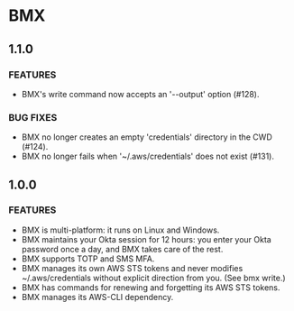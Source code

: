 # BMX

## 1.1.0
### FEATURES
* BMX's write command now accepts an '--output' option (#128).

### BUG FIXES
* BMX no longer creates an empty 'credentials' directory in the CWD (#124).
* BMX no longer fails when '~/.aws/credentials' does not exist (#131).

## 1.0.0
### FEATURES
* BMX is multi-platform: it runs on Linux and Windows.
* BMX maintains your Okta session for 12 hours: you enter your Okta password once a day, and BMX takes care of the rest.
* BMX supports TOTP and SMS MFA.
* BMX manages its own AWS STS tokens and never modifies ~/.aws/credentials without explicit direction from you. (See bmx write.)
* BMX has commands for renewing and forgetting its AWS STS tokens.
* BMX manages its AWS-CLI dependency.

